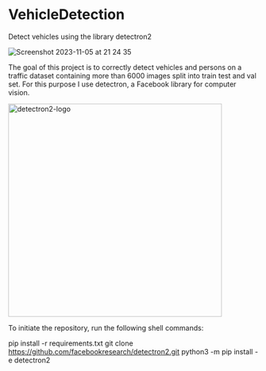 # VehicleDetection

Detect vehicles using the library detectron2

![Screenshot 2023-11-05 at 21 24 35](https://github.com/pcfabre/VehicleDetection/assets/60671219/4848cd30-4c02-45fb-bea7-8f8e1d419509)

The goal of this project is to correctly detect vehicles and persons on a traffic dataset containing more than 6000 images split into train test and val set. For this purpose I use detectron, a Facebook library for computer vision.

<img width="430" alt="detectron2-logo" src="https://github.com/pcfabre/VehicleDetection/assets/60671219/19f9f40a-ad8d-4043-9d1b-cae24220f3e7">

To initiate the repository, run the following shell commands:

pip install -r requirements.txt
git clone https://github.com/facebookresearch/detectron2.git
python3 -m pip install -e detectron2
